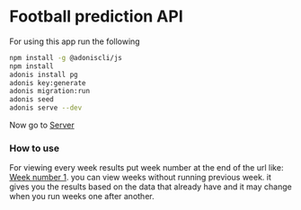 # Football prediction API

For using this app run the following

```bash
npm install -g @adoniscli/js
npm install
adonis install pg
adonis key:generate
adonis migration:run
adonis seed
adonis serve --dev
```

Now go to [Server](http://127.0.0.1:4000)

### How to use

For viewing every week results put week number at the end of the url like: [Week number 1](http://127.0.0.1:4000/1).
you can view weeks without running previous week. it gives you the results based on the data that already have and it may change when you run weeks one after another.

